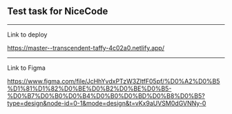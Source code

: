 
## Test task for NiceCode

***


Link to deploy

https://master--transcendent-taffy-4c02a0.netlify.app/

***

Link to Figma

https://www.figma.com/file/JcHhYvdxPTzW3ZltfF05pf/%D0%A2%D0%B5%D1%81%D1%82%D0%BE%D0%B2%D0%BE%D0%B5-%D0%B7%D0%B0%D0%B4%D0%B0%D0%BD%D0%B8%D0%B5?type=design&node-id=0-1&mode=design&t=vKx9aUVSM0dGVNNy-0
